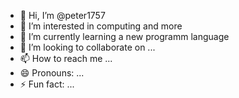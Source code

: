- 👋 Hi, I’m @peter1757
- 👀 I’m interested in computing and more
- 🌱 I’m currently learning a new programm language
- 💞️ I’m looking to collaborate on ...
- 📫 How to reach me ...
- 😄 Pronouns: ...
- ⚡ Fun fact: ...

<!---
peter1757/peter1757 is a ✨ special ✨ repository because its `README.md` (this file) appears on your GitHub profile.
You can click the Preview link to take a look at your changes.
--->
